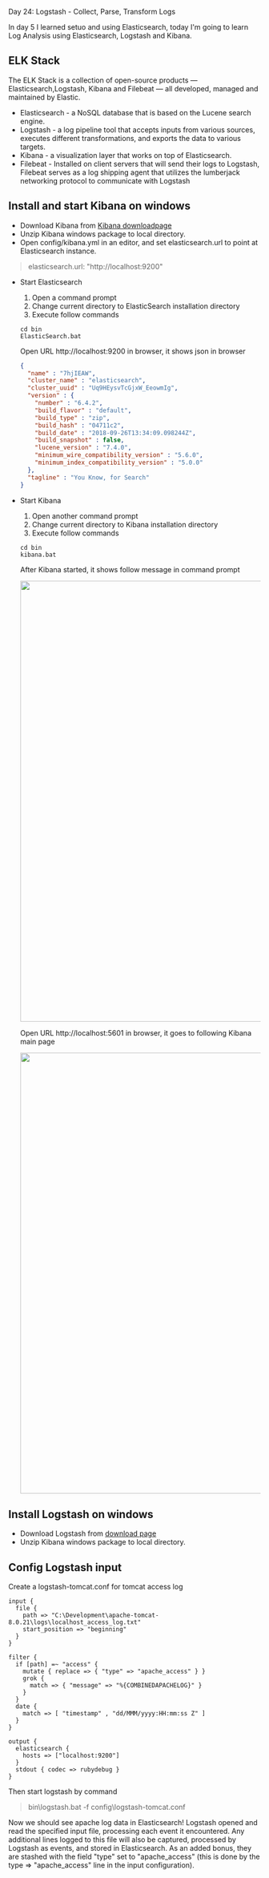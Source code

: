 Day 24: Logstash - Collect, Parse, Transform Logs

In day 5 I learned setuo and using Elasticsearch, today I'm going to learn Log Analysis using Elasticsearch, Logstash and Kibana.

## ELK Stack

The ELK Stack is a collection of open-source products — Elasticsearch,Logstash, Kibana and Filebeat — all developed, managed and maintained by Elastic.

- Elasticsearch - a NoSQL database that is based on the Lucene search engine. 
- Logstash - a log pipeline tool that accepts inputs from various sources, executes different transformations, and exports the data to various targets.
- Kibana - a visualization layer that works on top of Elasticsearch. 
- Filebeat - Installed on client servers that will send their logs to Logstash, Filebeat serves as a log shipping agent that utilizes the lumberjack networking protocol to communicate with Logstash
 
## Install and start Kibana on windows

- Download Kibana from [Kibana downloadpage](https://www.elastic.co/downloads/kibana)
- Unzip Kibana windows package to local directory.
- Open config/kibana.yml in an editor, and set elasticsearch.url to point at Elasticsearch instance.
>elasticsearch.url: "http://localhost:9200"
- Start Elasticsearch
    1. Open a command prompt
    2. Change current directory to ElasticSearch installation directory
    3. Execute follow commands
    ```
    cd bin
    ElasticSearch.bat
    ```
    Open URL http://localhost:9200 in browser, it shows json in browser
    ```json
    {
      "name" : "7hjIEAW",
      "cluster_name" : "elasticsearch",
      "cluster_uuid" : "Uq9HEysvTcGjxW_EeowmIg",
      "version" : {
        "number" : "6.4.2",
        "build_flavor" : "default",
        "build_type" : "zip",
        "build_hash" : "04711c2",
        "build_date" : "2018-09-26T13:34:09.098244Z",
        "build_snapshot" : false,
        "lucene_version" : "7.4.0",
        "minimum_wire_compatibility_version" : "5.6.0",
        "minimum_index_compatibility_version" : "5.0.0"
      },
      "tagline" : "You Know, for Search"
    }
    ```
- Start Kibana
  1. Open another command prompt
  2. Change current directory to Kibana installation directory
  3. Execute follow commands
  ```
  cd bin
  kibana.bat
  ```
  After Kibana started, it shows follow message in command prompt
  
  <img width="880" src="https://user-images.githubusercontent.com/3359299/47475695-b42d8000-d7ea-11e8-9925-fa1fde401d1b.PNG" />
  
  Open URL http://localhost:5601 in browser, it goes to following Kibana main page
   
  <img width="880" src="https://user-images.githubusercontent.com/3359299/47475719-ce675e00-d7ea-11e8-84ad-54d4187582de.PNG" />
  
## Install Logstash on windows    

- Download Logstash from [download page](https://www.elastic.co/downloads/logstash) 
- Unzip Kibana windows package to local directory.

## Config Logstash input 

Create a logstash-tomcat.conf for tomcat access log

```
input {
  file {
    path => "C:\Development\apache-tomcat-8.0.21\logs\localhost_access_log.txt"
    start_position => "beginning"
  }
}

filter {
  if [path] =~ "access" {
    mutate { replace => { "type" => "apache_access" } }
    grok {
      match => { "message" => "%{COMBINEDAPACHELOG}" }
    }
  }
  date {
    match => [ "timestamp" , "dd/MMM/yyyy:HH:mm:ss Z" ]
  }
}

output {
  elasticsearch {
    hosts => ["localhost:9200"]
  }
  stdout { codec => rubydebug }
}
```

Then start logstash by command

>bin\logstash.bat -f config\logstash-tomcat.conf

Now we should see apache log data in Elasticsearch! Logstash opened and read the specified input file, processing each event it encountered. Any additional lines logged to this file will also be captured, processed by Logstash as events, and stored in Elasticsearch. As an added bonus, they are stashed with the field "type" set to "apache_access" (this is done by the type ⇒ "apache_access" line in the input configuration).

